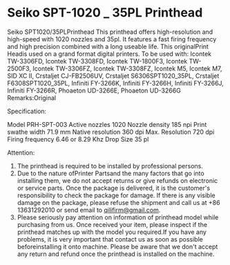 # Seiko SPT-1020 _ 35PL Printhead

Seiko SPT1020/35PLPrinthead
This printhead offers high-resolution and high-speed with 1020 nozzles and 35pl. It features a fast firing frequency and high precision combined with a long useable life. This originalPrint Headis used on a grand format digital printers.
To be used with:
Icontek TW-3306FD, Icontek TW-3308FD, Icontek TW-1800F3, Icontek TW-2500F3, Icontek TW-3306FZ, Icontek TW-3308FZ, Icontek M5, Icontek M7, SID XC II, Crstaljet CJ-FB2506UV, Crstaljet S6306SPT1020_35PL, Crstaljet F6308SPT1020_35PL, Infiniti FY-3266K, Infiniti FY-3266H, Infiniti FY-3266J, Infiniti FY-3266R, Phoaeton UD-3266E, Phoaeton UD-3266G
Remarks:Original

Specification:

Model	PRH-SPT-003
Active nozzles	1020
Nozzle density	185 npi
Print swathe width	71.9 mm
Native resolution	360 dpi
Max. Resolution	720 dpi
Firing frequency	6.46 or 8.29 Khz
Drop Size	35 pl

Attention:
1. The printhead is required to be installed by professional persons.
2. Due to the nature ofPrinter Partsand the many factors that go into installing them, we do not accept returns or give refunds on electronic or service parts. Once the package is delivered, it is the customer's responsibility to check the package for damage. If there is any visible damage on the package, please refuse the shipment and call us at +86 13631292010 or send email to qilifirm@gmail.com.
3. Please seriously pay attention on information of printhead model while purchasing from us. Once received your item, please inspect if the printhead matches up with the model you required.If you have any problems, it is very important that contact us as soon as possible beforeinstalling it onto machine. Please be aware that we don't accept any return and refund once the printhead is installed on the machine.





